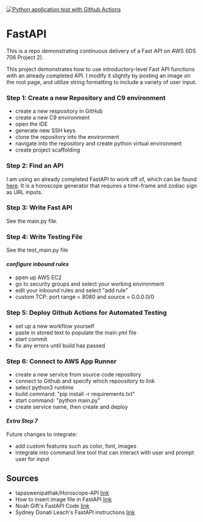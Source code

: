 [![Python application test with Github Actions](https://github.com/egmavis/FastAPI/actions/workflows/main.yml/badge.svg)](https://github.com/egmavis/FastAPI/actions/workflows/main.yml)

# FastAPI
This is a repo demonstrating continuous delivery of a Fast API on AWS (IDS 706 Project 2).  
  
This project demonstrates how to use introductory-level Fast API functions with an already completed API. I modify it slightly by posting an image on the root page, and utilize string formatting to include a variety of user input.  
  


### Step 1: Create a new Repository and C9 environment
- create a new respository in GitHub
- create a new C9 environment
- open the IDE
- generate new SSH keys
- clone the repository into the environment
- navigate into the repository and create python virtual environment
- create project scaffolding

### Step 2: Find an API
I am using an already completed FastAPI to work off of, which can be found [here](https://github.com/tapaswenipathak/Horoscope-API). It is a horoscope generator that requires a time-frame and zodiac sign as URL inputs.

### Step 3: Write Fast API
See the main.py file.

### Step 4: Write Testing File
See the test_main.py file

#### *configure inbound rules*
- ppen up AWS EC2 
- go to security groups and select your working environment
- edit your inbound rules and select "add rule"
- custom TCP: port range = 8080 and source = 0.0.0.0/0

### Step 5: Deploy Github Actions for Automated Testing
- set up a new workflow yourself
- paste in stored text to populate the main.yml file
- start commit
- fix any errors until build has passed

### Step 6: Connect to AWS App Runner
- create a new service from source code repository
- connect to Github and specify which repoository to link
- select python3 runtime
- build command: "pip install -r requirements.txt"
- start command: "python main.py"
- create service name, then create and deploy

#### *Extra Step 7*
Future changes to integrate:
  - add custom features such as color, font, images
  - integrate into command line tool that can interact with user and prompt user for input

## Sources
- tapaswenipathak/Horoscope-API [link](https://github.com/tapaswenipathak/Horoscope-API)
- How to insert image file in FastAPI [link](https://www.youtube.com/watch?v=vpTAqnAbowo)
- Noah Gift's FastAPI Code [link](https://github.com/noahgift/fastapi-duke/blob/main/main.py)
- Sydney Donati Leach's FastAPI instructions [link](https://github.com/sdonatileach/fastapi/blob/main/README.md)
